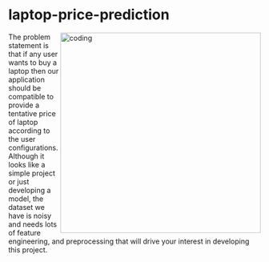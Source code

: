 # laptop-price-prediction

<img align="right" alt="coding" width="400" src="https://si.wsj.net/public/resources/images/OG-AJ130_201612_G_20161207164221.gif">

The problem statement is that if any user wants to buy a laptop then our application should be compatible to provide a tentative price of laptop according to the user configurations. Although it looks like a simple project or just developing a model, the dataset we have is noisy and needs lots of feature engineering, and preprocessing that will drive your interest in developing this project.
